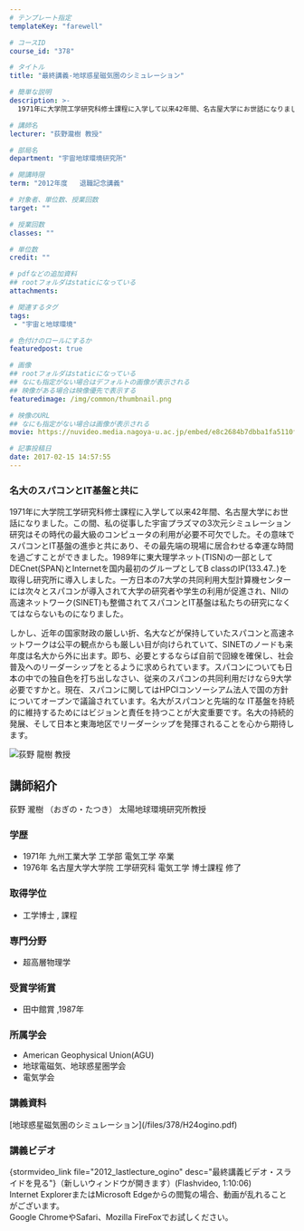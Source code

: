 ```yaml
---
# テンプレート指定
templateKey: "farewell"

# コースID
course_id: "378"

# タイトル
title: "最終講義-地球惑星磁気圏のシミュレーション"

# 簡単な説明
description: >-
  1971年に大学院工学研究科修士課程に入学して以来42年間、名古屋大学にお世話になりました。この間、私の従事した宇宙プラズマの3次元シミュレーション研究はその時代の最大級のコンピュータの利用が必要...

# 講師名
lecturer: "荻野瀧樹 教授"

# 部局名
department: "宇宙地球環境研究所"

# 開講時限
term: "2012年度	退職記念講義"

# 対象者、単位数、授業回数
target: ""

# 授業回数
classes: ""

# 単位数
credit: ""

# pdfなどの追加資料
## rootフォルダはstaticになっている
attachments: 

# 関連するタグ
tags:
 - "宇宙と地球環境"

# 色付けのロールにするか
featuredpost: true

# 画像
## rootフォルダはstaticになっている
## なにも指定がない場合はデフォルトの画像が表示される
## 映像がある場合は映像優先で表示する
featuredimage: /img/common/thumbnail.png

# 映像のURL
## なにも指定がない場合は画像が表示される
movie: https://nuvideo.media.nagoya-u.ac.jp/embed/e8c2684b7dbba1fa5110fda9e8ae159ef62624aa

# 記事投稿日
date: 2017-02-15 14:57:55
---
```



### 名大のスパコンとIT基盤と共に

1971年に大学院工学研究科修士課程に入学して以来42年間、名古屋大学にお世話になりました。この間、私の従事した宇宙プラズマの3次元シミュレーション研究はその時代の最大級のコンピュータの利用が必要不可欠でした。その意味でスパコンとIT基盤の進歩と共にあり、その最先端の現場に居合わせる幸運な時間を過ごすことができました。1989年に東大理学ネット(TISN)の一部として DECnet(SPAN)とInternetを国内最初のグループとしてB classのIP(133.47.*.*)を取得し研究所に導入しました。一方日本の7大学の共同利用大型計算機センターには次々とスパコンが導入されて大学の研究者や学生の利用が促進され、NIIの高速ネットワーク(SINET)も整備されてスパコンとIT基盤は私たちの研究になくてはならないものになりました。

しかし、近年の国家財政の厳しい折、名大などが保持していたスパコンと高速ネットワークは公平の観点からも厳しい目が向けられていて、SINETのノードも来年度は名大から外に出ます。即ち、必要とするならば自前で回線を確保し、社会普及へのリーダーシップをとるように求められています。スパコンについても日本の中での独自色を打ち出しなさい、従来のスパコンの共同利用だけなら9大学必要ですかと。現在、スパコンに関してはHPCIコンソーシアム法人で国の方針についてオープンで議論されています。名大がスパコンと先端的な IT基盤を持続的に維持するためにはビジョンと責任を持つことが大変重要です。名大の持続的発展、そして日本と東海地区でリーダーシップを発揮されることを心から期待します。



![荻野 龍樹 教授](/files/378/s_H24ogino_facephoto.jpg) 
## 講師紹介

荻野 瀧樹 （おぎの・たつき） 太陽地球環境研究所教授

### 学歴

* 1971年 九州工業大学 工学部 電気工学 卒業
* 1976年 名古屋大学大学院 工学研究科 電気工学 博士課程 修了

### 取得学位

* 工学博士 , 課程

### 専門分野

* 超高層物理学

### 受賞学術賞

* 田中館賞 ,1987年

### 所属学会

* American Geophysical Union(AGU)
* 地球電磁気、地球惑星圏学会
* 電気学会


<h3>講義資料</h3>

<p>
[地球惑星磁気圏のシミュレーション](/files/378/H24ogino.pdf) 
</p>


<h3>講義ビデオ</h3>
<p>
{stormvideo_link file="2012_lastlecture_ogino" desc="最終講義ビデオ・スライドを見る"}（新しいウィンドウが開きます）(Flashvideo, 1:10:06)
<br>Internet ExplorerまたはMicrosoft Edgeからの閲覧の場合、動画が乱れることがございます。
<br>Google ChromeやSafari、Mozilla FireFoxでお試しください。
</p>